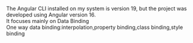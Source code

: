 The Angular CLI installed on my system is version 19, but the project was developed using Angular version 16.<br>
It focuses mainly on Data Binding <br>
One way data binding:interpolation,property binding,class binding,style binding
